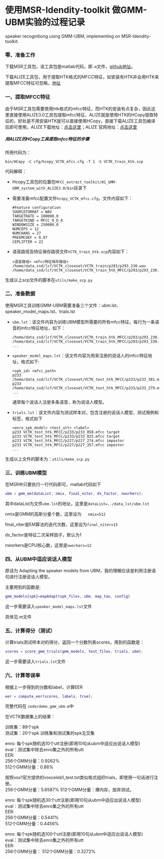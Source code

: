 # 使用MSR-Idendity-toolkit 做GMM-UBM实验的过程记录
speaker recognitiong using GMM-UBM, implementing on MSR-Idendity-toolkit.
### 零、准备工作

下载MSR工具包，该工具包是matlab代码，即`.m`文件，[github地址](<https://github.com/wangwei2009/MSR-Identity-Toolkit-v1.0>)。

下载ALIZE工具包，用于提取HTK格式的MFCC特征，如安装有HTK并会用HTK来提取MFCC特征可忽略，[地址](https://alize.univ-avignon.fr/doc/01_GMM-UBM_system_with_ALIZE3.0.tar.gz)

### 一、提取MFCC特征

由于MSR工具包需要使用htk格式的mfcc特征，而HTK的安装有点复杂，因此这里直接使用ALIZE3.0工具包提取mfcc特征，ALIZE就是使用HTK的HCopy提取特征的，好处是不用安装HTK就可以直接使用HCopy，直接下载ALIZE工具包编译后即可使用。ALIZE下载地址：[点击这里](https://alize.univ-avignon.fr/doc/01_GMM-UBM_system_with_ALIZE3.0.tar.gz)；ALIZE 官网地址：[点击这里](https://alize.univ-avignon.fr/)

##### 用ALIZE的HCopy工具提取mfcc特征的步骤

所用代码为：

```shell
bin/HCopy -C cfg/hcopy_VCTK_mfcc.cfg -T 1 -S VCTK_train_htk.scp
```

代码解释：

- Hcopy工具包的位置在`MFCC_extract_toolkit/01_GMM-UBM_system_with_ALIZE3.0/bin`目录下

- 需要准备mfcc配置文件`hcopy_VCTK_mfcc.cfg`，文件内容如下：

  ```
  #Feature configuration
  SOURCEFORMAT = WAV
  TARGETRATE = 100000.0
  TARGETKIND = MFCC_0_D_A
  WINDOWSIZE = 250000.0
  NUMCEPS = 12
  NUMCHANS = 27
  PREEMCOEF = 0.97
  CEPLIFTER = 22
  ```

- 语音路径及特征保存路径文件`VCTK_train_htk.scp`内容如下：

  ```
  <语音路径> <mfcc特征保存路径>
  /home/data_ssd/lcf/VCTK_closeset/VCTK_train/p293/p293_230.wav /home/data_ssd/lcf/VCTK_closeset/VCTK_train_htk_MFCC/p293/p293_230.mfcc
  ```

生成以上scp文件的脚本在`utils/make_scp.py`

### 二、准备数据

使用MSR工具训练GMM-UBM需要准备三个文件：ubm.lst、speaker_model_maps.lst、trials.lst

- `ubm.lst`：该文件内容为训练UBM模型所需要的所有mfcc特征，每行为一条语音的mfcc特征地址，如下：

  ```
  /home/data_ssd/lcf/VCTK_closeset/VCTK_train_htk_MFCC/p293/p293_230.mfcc
  /home/data_ssd/lcf/VCTK_closeset/VCTK_train_htk_MFCC/p293/p293_339.mfcc
  ...
  ```

- `speaker_model_maps.lst`：该文件内容为用来注册的说话人的mfcc特征地址，格式如下:

  ```
  <spk_id> <mfcc_path>
  p233 /home/data_ssd/lcf/VCTK_closeset/VCTK_test_htk_MFCC/p233/p233_381.mfcc
  p233 /home/data_ssd/lcf/VCTK_closeset/VCTK_test_htk_MFCC/p233/p233_279.mfcc
  ...
  ```

  通常每个说话人注册多条语音，称为说话人模型。

- `trials.lst`：该文件内容为测试样本对，包含注册的说话人模型、测试用例和标签，格式如下

  ```
  <enro_spk_model> <test_utt> <label>
  p233 VCTK_test_htk_MFCC/p233/p233_058.mfcc target
  p233 VCTK_test_htk_MFCC/p233/p233_025.mfcc target
  p233 VCTK_test_htk_MFCC/p227/p227_274.mfcc impostor
  p233 VCTK_test_htk_MFCC/p227/p227_357.mfcc impostor
  ...
  ```

生成以上文件的脚本为：`utils/make_scp.py`

### 三、训练UBM模型

在MSR中只要执行一行代码即可，matlab代码如下

```matlab
ubm = gmm_em(dataList, nmix, final_niter, ds_factor, nworkers);
```

其中dataList为文件`ubm.lst`的地址，这里是`dataList=../data_lst/ubm.lst`

nmix是GMM的高斯分量个数，这里设为`	nmix=512`

final_niter是EM算法的迭代次数，这里设为`final_niter=15`

ds_factor是特征二次采样因子，默认为1

nworkers是CPU核心数，这里是`nworkers=12`

### 四、从UBM中适应说话人模型

原话为 Adapting the speaker models from UBM，我的理解应该是利用注册语句进行注册说话人模型。

主要用到的函数是:

```matlab
gmm_models{spk}=mapAdapt(spk_files, ubm, map_tau, config)
```

这一步需要读入`speaker_model_maps.lst`文件

具体见.m文件

### 五、计算得分（测试）

计算trials测试样本对的得分，返回一个分数列表scores，用到的函数是：

```matlab
scores = score_gmm_trials(gmm_models, test_files, trials, ubm);
```

这一步需要读入`trials.lst`文件

### 六、计算等误率

根据上一步得到的分数和label，计算EER

```matlab
eer = compute_eer(scores, labels, true);
```

完整代码在 `code/demo_gmm_ubm.m`中


在VCTK数据集上的结果：

训练集：89个spk    
测试集：20个spk
训练集和测试集的spk无交集

enro: 每个spk随机选10个utt注册(即用10句从ubm中适应出说话人模型)       
eval：测试集中除去enro集之外的所有utt       
EER:    
256个GMM分量：0.9262%   
512个GMM分量：0.86%     

按照vox1官方提供的voxceleb1_test.txt类似格式组织trials，即使用一句话进行注册。    
256个GMM分量：5.6587%
512个GMM分量：爆内存，放弃测试。

enro: 每个spk随机选30个utt注册(即用10句从ubm中适应出说话人模型)       
eval：测试集中除去enro集之外的所有utt       
EER:    
256个GMM分量：0.5441%   
512个GMM分量：0.4456%     

enro: 每个spk随机选100个utt注册(即用10句从ubm中适应出说话人模型)       
eval：测试集中除去enro集之外的所有utt       
EER:    
256个GMM分量： 
512个GMM分量：0.3272%     

